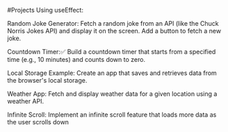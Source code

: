 #Projects Using useEffect:

Random Joke Generator:
Fetch a random joke from an API (like the Chuck Norris Jokes API) and display it on the screen. Add a button to fetch a new joke.

Countdown Timer:✅
Build a countdown timer that starts from a specified time (e.g., 10 minutes) and counts down to zero.

Local Storage Example:
Create an app that saves and retrieves data from the browser's local storage.

Weather App:
Fetch and display weather data for a given location using a weather API.

Infinite Scroll:
Implement an infinite scroll feature that loads more data as the user scrolls down
